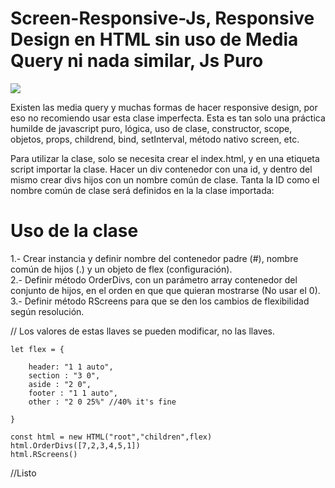 # Screen-Responsive-Js, Responsive Design en HTML sin uso de Media Query ni nada similar, Js Puro

![](sr.gif)

Existen las media query y muchas formas de hacer responsive design, por eso no recomiendo usar esta clase imperfecta. Esta es tan solo una práctica humilde de javascript puro, lógica, uso de clase, constructor, scope, objetos, props, childrend, bind, setInterval, método nativo screen, etc.

Para utilizar la clase, solo se necesita crear el index.html, y en una etiqueta script importar la clase. Hacer un div contenedor con una id, y dentro del mismo crear divs hijos con un nombre común de clase. Tanta la ID como el nombre común de clase será definidos en la la clase importada:  

# Uso de la clase  

1.- Crear instancia y definir nombre del contenedor padre (#), nombre común de hijos (.) y un objeto de flex (configuración).  
2.- Definir método OrderDivs, con un parámetro array contenedor del conjunto de hijos, en el orden en que que quieran mostrarse (No usar el 0).  
3.- Definir método RScreens para que se den los cambios de flexibilidad según resolución.    

// Los valores de estas llaves se pueden modificar, no las llaves.  
  
~~~  
let flex = {  

	header: "1 1 auto",  
	section : "3 0",  
	aside : "2 0",  
	footer : "1 1 auto",  
	other : "2 0 25%" //40% it's fine   
	
}  
  
const html = new HTML("root","children",flex)  
html.OrderDivs([7,2,3,4,5,1])  
html.RScreens()   
~~~  
//Listo
